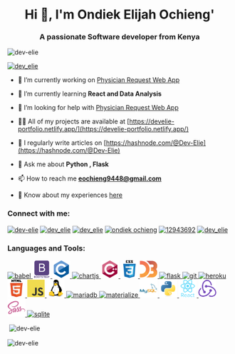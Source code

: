 <h1 align="center">Hi 👋, I'm Ondiek Elijah Ochieng'</h1>
<h3 align="center">A passionate Software developer from Kenya</h3>

<p align="left"> <img src="https://komarev.com/ghpvc/?username=dev-elie&label=Profile%20views&color=0e75b6&style=flat" alt="dev-elie" /> </p>

<p align="left"> <a href="https://twitter.com/dev_elie" target="blank"><img src="https://img.shields.io/twitter/follow/dev_elie?logo=twitter&style=for-the-badge" alt="dev_elie" /></a> </p>

- 🔭 I’m currently working on [Physician Request Web App](https://github.com/Dev-Elie/Physician-Request-Web-App)

- 🌱 I’m currently learning **React and Data Analysis**

- 🤝 I’m looking for help with [Physician Request Web App](https://github.com/Dev-Elie/Physician-Request-Web-App)

- 👨‍💻 All of my projects are available at [https://develie-portfolio.netlify.app/](https://develie-portfolio.netlify.app/)

- 📝 I regularly write articles on [https://hashnode.com/@Dev-Elie](https://hashnode.com/@Dev-Elie)

- 💬 Ask me about **Python , Flask**

- 📫 How to reach me **eochieng9448@gmail.com**

- 📄 Know about my experiences [here](https://ondiek-elijah.me/)

<h3 align="left">Connect with me:</h3>
<p align="left">
<a href="https://codepen.io/dev-elie" target="blank"><img align="center" src="https://raw.githubusercontent.com/rahuldkjain/github-profile-readme-generator/master/src/images/icons/Social/codepen.svg" alt="dev-elie" height="30" width="40" /></a>
<a href="https://dev.to/dev_elie" target="blank"><img align="center" src="https://cdn.jsdelivr.net/npm/simple-icons@3.0.1/icons/dev-dot-to.svg" alt="dev_elie" height="30" width="40" /></a>
<a href="https://twitter.com/dev_elie" target="blank"><img align="center" src="https://raw.githubusercontent.com/rahuldkjain/github-profile-readme-generator/master/src/images/icons/Social/twitter.svg" alt="dev_elie" height="30" width="40" /></a>
<a href="https://linkedin.com/in/ondiek ochieng" target="blank"><img align="center" src="https://raw.githubusercontent.com/rahuldkjain/github-profile-readme-generator/master/src/images/icons/Social/linked-in-alt.svg" alt="ondiek ochieng" height="30" width="40" /></a>
<a href="https://stackoverflow.com/users/12943692" target="blank"><img align="center" src="https://raw.githubusercontent.com/rahuldkjain/github-profile-readme-generator/master/src/images/icons/Social/stack-overflow.svg" alt="12943692" height="30" width="40" /></a>
<a href="https://instagram.com/dev_elie" target="blank"><img align="center" src="https://raw.githubusercontent.com/rahuldkjain/github-profile-readme-generator/master/src/images/icons/Social/instagram.svg" alt="dev_elie" height="30" width="40" /></a>
</p>

<h3 align="left">Languages and Tools:</h3>
<p align="left"> <a href="https://babeljs.io/" target="_blank"> <img src="https://www.vectorlogo.zone/logos/babeljs/babeljs-icon.svg" alt="babel" width="40" height="40"/> </a> <a href="https://getbootstrap.com" target="_blank"> <img src="https://raw.githubusercontent.com/devicons/devicon/master/icons/bootstrap/bootstrap-plain-wordmark.svg" alt="bootstrap" width="40" height="40"/> </a> <a href="https://www.cprogramming.com/" target="_blank"> <img src="https://raw.githubusercontent.com/devicons/devicon/master/icons/c/c-original.svg" alt="c" width="40" height="40"/> </a> <a href="https://www.chartjs.org" target="_blank"> <img src="https://www.chartjs.org/media/logo-title.svg" alt="chartjs" width="40" height="40"/> </a> <a href="https://www.w3schools.com/cpp/" target="_blank"> <img src="https://raw.githubusercontent.com/devicons/devicon/master/icons/cplusplus/cplusplus-original.svg" alt="cplusplus" width="40" height="40"/> </a> <a href="https://www.w3schools.com/css/" target="_blank"> <img src="https://raw.githubusercontent.com/devicons/devicon/master/icons/css3/css3-original-wordmark.svg" alt="css3" width="40" height="40"/> </a> <a href="https://d3js.org/" target="_blank"> <img src="https://raw.githubusercontent.com/devicons/devicon/master/icons/d3js/d3js-original.svg" alt="d3js" width="40" height="40"/> </a> <a href="https://flask.palletsprojects.com/" target="_blank"> <img src="https://www.vectorlogo.zone/logos/pocoo_flask/pocoo_flask-icon.svg" alt="flask" width="40" height="40"/> </a> <a href="https://git-scm.com/" target="_blank"> <img src="https://www.vectorlogo.zone/logos/git-scm/git-scm-icon.svg" alt="git" width="40" height="40"/> </a> <a href="https://heroku.com" target="_blank"> <img src="https://www.vectorlogo.zone/logos/heroku/heroku-icon.svg" alt="heroku" width="40" height="40"/> </a> <a href="https://www.w3.org/html/" target="_blank"> <img src="https://raw.githubusercontent.com/devicons/devicon/master/icons/html5/html5-original-wordmark.svg" alt="html5" width="40" height="40"/> </a> <a href="https://developer.mozilla.org/en-US/docs/Web/JavaScript" target="_blank"> <img src="https://raw.githubusercontent.com/devicons/devicon/master/icons/javascript/javascript-original.svg" alt="javascript" width="40" height="40"/> </a> <a href="https://www.linux.org/" target="_blank"> <img src="https://raw.githubusercontent.com/devicons/devicon/master/icons/linux/linux-original.svg" alt="linux" width="40" height="40"/> </a> <a href="https://mariadb.org/" target="_blank"> <img src="https://www.vectorlogo.zone/logos/mariadb/mariadb-icon.svg" alt="mariadb" width="40" height="40"/> </a> <a href="https://materializecss.com/" target="_blank"> <img src="https://raw.githubusercontent.com/prplx/svg-logos/5585531d45d294869c4eaab4d7cf2e9c167710a9/svg/materialize.svg" alt="materialize" width="40" height="40"/> </a> <a href="https://www.mysql.com/" target="_blank"> <img src="https://raw.githubusercontent.com/devicons/devicon/master/icons/mysql/mysql-original-wordmark.svg" alt="mysql" width="40" height="40"/> </a> <a href="https://www.python.org" target="_blank"> <img src="https://raw.githubusercontent.com/devicons/devicon/master/icons/python/python-original.svg" alt="python" width="40" height="40"/> </a> <a href="https://reactjs.org/" target="_blank"> <img src="https://raw.githubusercontent.com/devicons/devicon/master/icons/react/react-original-wordmark.svg" alt="react" width="40" height="40"/> </a> <a href="https://redux.js.org" target="_blank"> <img src="https://raw.githubusercontent.com/devicons/devicon/master/icons/redux/redux-original.svg" alt="redux" width="40" height="40"/> </a> <a href="https://sass-lang.com" target="_blank"> <img src="https://raw.githubusercontent.com/devicons/devicon/master/icons/sass/sass-original.svg" alt="sass" width="40" height="40"/> </a> <a href="https://www.sqlite.org/" target="_blank"> <img src="https://www.vectorlogo.zone/logos/sqlite/sqlite-icon.svg" alt="sqlite" width="40" height="40"/> </a> </p>

<p>&nbsp;<img align="center" src="https://github-readme-stats.vercel.app/api?username=dev-elie&show_icons=true&locale=en" alt="dev-elie" /></p>

<p><img align="center" src="https://github-readme-streak-stats.herokuapp.com/?user=dev-elie&" alt="dev-elie" /></p>

